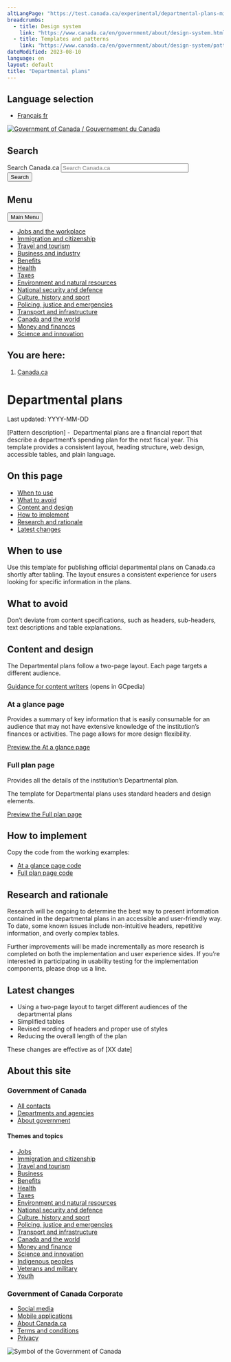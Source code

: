 ```yaml
---
altLangPage: "https://test.canada.ca/experimental/departmental-plans-ministeriels/modele.html"
breadcrumbs:
  - title: Design system
    link: "https://www.canada.ca/en/government/about/design-system.html"
  - title: Templates and patterns
    link: "https://www.canada.ca/en/government/about/design-system/pattern-library.html"
dateModified: 2023-08-10
language: en
layout: default
title: "Departmental plans"
---
```

<link rel="stylesheet" type="text/css" href="*css/theme.min.css" />
<!-- HEADER START -->
<div id="wb-bnr" class="container">
  <div class="row">
    <section id="wb-lng" class="col-xs-3 col-sm-12 pull-right text-right">
      <h2 class="wb-inv">Language selection</h2>
      <div class="row">
        <div class="col-md-12">
          <ul class="list-inline mrgn-bttm-0">
            <li> <a lang="fr" href="/content/canadasite/fr/gouvernement/systeme/gouvernement-numerique/strategie-du-gouvernement-numerique.html"> <span class="hidden-xs">Fran&ccedil;ais</span> <abbr title="Fran&ccedil;ais" class="visible-xs h3 mrgn-tp-sm mrgn-bttm-0 text-uppercase">fr</abbr> </a> </li>
          </ul>
        </div>
      </div>
    </section>
    <div class="brand col-xs-9 col-sm-5 col-md-4" property="publisher" typeof="GovernmentOrganization"> <a href="/en.html" property="url"> <img src="/etc/designs/canada/wet-boew/assets/sig-blk-en.svg" alt="Government of Canada" property="logo"/> <span class="wb-inv"> / <span lang="fr">Gouvernement du Canada</span> </span> </a>
      <meta property="name" content="Government of Canada"/>
      <meta property="areaServed" typeof="Country" content="Canada"/>
      <link property="logo" href="/etc/designs/canada/wet-boew/assets/wmms-blk.svg"/>
    </div>
    <section id="wb-srch" class="col-lg-offset-4 col-md-offset-4 col-sm-offset-2 col-xs-12 col-sm-5 col-md-4">
      <h2>Search</h2>
      <form action="/en/sr/srb.html" method="get" name="cse-search-box" role="search">
        <div class="form-group wb-srch-qry">
          <label for="wb-srch-q" class="wb-inv">Search Canada.ca</label>
          <input name="cdn" value="canada" type="hidden"/>
          <input name="st" value="s" type="hidden"/>
          <input name="num" value="10" type="hidden"/>
          <input name="langs" value="en" type="hidden"/>
          <input name="st1rt" value="1" type="hidden"/>
          <input name="s5bm3ts21rch" value="x" type="hidden"/>
          <input id="wb-srch-q" list="wb-srch-q-ac" class="wb-srch-q form-control" name="q" type="search" value="" size="34" maxlength="170" placeholder="Search Canada.ca"/>
          <input type="hidden" name="_charset_" value="UTF-8"/>
          <datalist id="wb-srch-q-ac"> </datalist>
        </div>
        <div class="form-group submit">
          <button type="submit" id="wb-srch-sub" class="btn btn-primary btn-small" name="wb-srch-sub"><span class="glyphicon-search glyphicon"></span><span class="wb-inv">Search</span></button>
        </div>
      </form>
    </section>
  </div>
</div>
<nav class="gcweb-v2 gcweb-menu" typeof="SiteNavigationElement">
  <div class="container">
    <h2 class="wb-inv">Menu</h2>
    <button type="button" aria-haspopup="true" aria-expanded="false"><span class="wb-inv">Main </span>Menu <span class="expicon glyphicon glyphicon-chevron-down"></span></button>
    <ul role="menu" aria-orientation="vertical" data-ajax-replace="/content/dam/canada/sitemenu/sitemenu-v2-en.html">
      <li role="presentation"><a role="menuitem" tabindex="-1" href="https://www.canada.ca/en/services/jobs.html">Jobs and the workplace</a></li>
      <li role="presentation"><a role="menuitem" tabindex="-1" href="https://www.canada.ca/en/services/immigration-citizenship.html">Immigration and citizenship</a></li>
      <li role="presentation"><a role="menuitem" tabindex="-1" href="https://travel.gc.ca/">Travel and tourism</a></li>
      <li role="presentation"><a role="menuitem" tabindex="-1" href="https://www.canada.ca/en/services/business.html">Business and industry</a></li>
      <li role="presentation"><a role="menuitem" tabindex="-1" href="https://www.canada.ca/en/services/benefits.html">Benefits</a></li>
      <li role="presentation"><a role="menuitem" tabindex="-1" href="https://www.canada.ca/en/services/health.html">Health</a></li>
      <li role="presentation"><a role="menuitem" tabindex="-1" href="https://www.canada.ca/en/services/taxes.html">Taxes</a></li>
      <li role="presentation"><a role="menuitem" tabindex="-1" href="https://www.canada.ca/en/services/environment.html">Environment and natural resources</a></li>
      <li role="presentation"><a role="menuitem" tabindex="-1" href="https://www.canada.ca/en/services/defence.html">National security and defence</a></li>
      <li role="presentation"><a role="menuitem" tabindex="-1" href="https://www.canada.ca/en/services/culture.html">Culture, history and sport</a></li>
      <li role="presentation"><a role="menuitem" tabindex="-1" href="https://www.canada.ca/en/services/policing.html">Policing, justice and emergencies</a></li>
      <li role="presentation"><a role="menuitem" tabindex="-1" href="https://www.canada.ca/en/services/transport.html">Transport and infrastructure</a></li>
      <li role="presentation"><a role="menuitem" tabindex="-1" href="http://international.gc.ca/world-monde/index.aspx?lang=eng">Canada and the world</a></li>
      <li role="presentation"><a role="menuitem" tabindex="-1" href="https://www.canada.ca/en/services/finance.html">Money and finances</a></li>
      <li role="presentation"><a role="menuitem" tabindex="-1" href="https://www.canada.ca/en/services/science.html">Science and innovation</a></li>
    </ul>
  </div>
</nav>
<nav id="wb-bc" property="breadcrumb">
  <h2 class="wb-inv">You are here:</h2>
  <div class="container">
    <ol class="breadcrumb">
      <li><a href='/en.html'>Canada.ca</a></li>
    </ol>
  </div>
</nav>
<!-- HEADER END -->
<h1>Departmental plans</h1>
<p>Last updated: YYYY-MM-DD </p>
<p>[Pattern description] -  Departmental plans are a financial report that describe a department&#8217;s spending plan for the next fiscal year. This template provides a consistent layout, heading structure, web design, accessible tables, and plain language. </p>
<section>
  <h2>On this page</h2>
  <ul>
    <li><a href="#toc01">When to use </a></li>
    <li><a href="#toc02">What to avoid </a></li>
    <li><a href="#toc03">Content and design </a></li>
    <li><a href="#toc04">How to implement </a></li>
    <li><a href="#toc05">Research and rationale</a></li>
    <li><a href="#toc06">Latest changes </a></li>
  </ul>
</section>
<section>
  <h2 id="toc01">When to use </h2>
  <p>Use this template for publishing official departmental plans on Canada.ca shortly after tabling. The layout ensures a consistent experience for users looking for specific information in the plans.</p>
</section>
<section>
  <h2 id="toc02">What to avoid </h2>
  <p>Don&#8217;t deviate from content specifications, such as headers, sub-headers, text descriptions and table explanations. </p>
  
</section>
<section>
  <h2 id="toc03">Content and design</h2>
  <p>The Departmental plans follow a two-page layout. Each page targets a different audience. </p>
  <p><a class="btn btn-default" href="#" role="button">Guidance for content writers</a> (opens in GCpedia)</p>
  <section>
    <h3>At a glance page</h3>
    <p>Provides a summary of key information that is easily consumable for an audience that may not have extensive knowledge of the institution&#8217;s finances or activities. The page allows for more design flexibility. </p>
    <p><a class="btn btn-default" href="#" role="button">Preview the At a glance page</a></p>
  </section>
  <section>
    <h3>Full plan page</h3>
    <p>Provides all the details of the institution&#8217;s Departmental plan.</p>
    <p>The template for Departmental plans uses standard headers and design elements.</p>
    <p><a class="btn btn-default" href="#" role="button">Preview the Full plan page</a></p>
  </section>
</section>
<section>
  <h2 id="toc04">How to implement</h2>
  <p>Copy the code from the working examples:</p>
  <ul>
    <li><a href="https://056gc.sharepoint.com/:w:/s/DigitalAdvisoryServices-Serviceconsultatifscontenunumrique/EWTEAnplNo9OkqZWIPe6awMBgHANdB-5kreBHS2kVYCGKg?e=jn27Sk">At a glance page code</a></li>
    <li><a href="https://056gc.sharepoint.com/:w:/s/DigitalAdvisoryServices-Serviceconsultatifscontenunumrique/ESUZjJQ6hXRFtshLkSeGe-0BTeeEluTYEHP8nsbmVcDhZw?e=a9NbEh">Full plan page code</a></li>
  </ul>
</section>
<section>
  <h2 id="toc05">Research and rationale</h2>
  <p>Research will be ongoing to determine the best way to present information contained in the departmental plans in an accessible and user-friendly way. To date, some known issues include non-intuitive headers, repetitive information, and overly complex tables.</p>
  <p> Further improvements will be made incrementally as more research is completed on both the implementation and user experience sides. If you&#8217;re interested in participating in usability testing for the implementation components, please drop us a line.</p>
</section>
<section>
  <h2 id="toc06">Latest changes</h2>
  <ul>
    <li>Using a two-page layout to target different audiences of the departmental plans</li>
    <li>Simplified tables</li>
    <li>Revised wording of headers and proper use of styles</li>
    <li>Reducing the overall length of the plan</li>
  </ul>
  <p>These changes are effective as of [XX date]</p>
</section>

<!-- FOOTER START -->
<footer id="wb-info">
  <h2 class="wb-inv">About this site</h2>
  <div class="gc-main-footer">
    <div class="container">
      <nav>
        <h3>Government of Canada</h3>
        <ul class="list-col-xs-1 list-col-sm-2 list-col-md-3">
          <li><a href="https://www.canada.ca/en/contact.html">All contacts</a></li>
          <li><a href="https://www.canada.ca/en/government/dept.html">Departments and agencies</a></li>
          <li><a href="https://www.canada.ca/en/government/system.html">About government</a></li>
        </ul>
        <h4><span class="wb-inv">Themes and topics</span></h4>
        <ul class="list-unstyled colcount-sm-2 colcount-md-3">
          <li><a href="https://www.canada.ca/en/services/jobs.html">Jobs</a></li>
          <li><a href="https://www.canada.ca/en/services/immigration-citizenship.html">Immigration and citizenship</a></li>
          <li><a href="https://travel.gc.ca/">Travel and tourism</a></li>
          <li><a href="https://www.canada.ca/en/services/business.html">Business</a></li>
          <li><a href="https://www.canada.ca/en/services/benefits.html">Benefits</a></li>
          <li><a href="https://www.canada.ca/en/services/health.html">Health</a></li>
          <li><a href="https://www.canada.ca/en/services/taxes.html">Taxes</a></li>
          <li><a href="https://www.canada.ca/en/services/environment.html">Environment and natural resources</a></li>
          <li><a href="https://www.canada.ca/en/services/defence.html">National security and defence</a></li>
          <li><a href="https://www.canada.ca/en/services/culture.html">Culture, history and sport</a></li>
          <li><a href="https://www.canada.ca/en/services/policing.html">Policing, justice and emergencies</a></li>
          <li><a href="https://www.canada.ca/en/services/transport.html">Transport and infrastructure</a></li>
          <li><a href="https://international.gc.ca/world-monde/index.aspx?lang=eng">Canada and the world</a></li>
          <li><a href="https://www.canada.ca/en/services/finance.html">Money and finance</a></li>
          <li><a href="https://www.canada.ca/en/services/science.html">Science and innovation</a></li>
          <li><a href="https://www.canada.ca/en/services/indigenous-peoples.html">Indigenous peoples</a></li>
          <li><a href="https://www.canada.ca/en/services/veterans.html">Veterans and military</a></li>
          <li><a href="https://www.canada.ca/en/services/youth.html">Youth</a></li>
        </ul>
      </nav>
    </div>
  </div>
  <div class="gc-sub-footer">
    <div class="container d-flex align-items-center">
      <nav>
        <h3 class="wb-inv">Government of Canada Corporate</h3>
        <ul>
          <li><a href="https://www.canada.ca/en/social.html">Social media</a></li>
          <li><a href="https://www.canada.ca/en/mobile.html">Mobile applications</a></li>
          <li><a href="https://www.canada.ca/en/government/about.html">About Canada.ca</a></li>
          <li><a href="https://www.canada.ca/en/transparency/terms.html">Terms and conditions</a></li>
          <li><a href="https://www.canada.ca/en/transparency/privacy.html">Privacy</a></li>
        </ul>
      </nav>
      <div class="wtrmrk align-self-end"> <img src="https://wet-boew.github.io/themes-dist/GCWeb/GCWeb/assets/wmms-blk.svg" alt="Symbol of the Government of Canada" /> </div>
    </div>
  </div>
</footer>
<!-- FOOTER END -->






